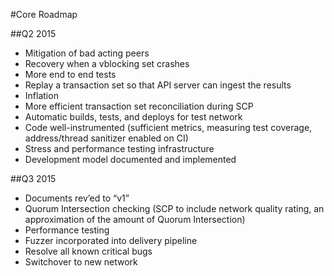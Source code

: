 #Core Roadmap

##Q2 2015

 * Mitigation of bad acting peers
 * Recovery when a vblocking set crashes
 * More end to end tests
 * Replay a transaction set so that API server can ingest the results
 * Inflation
 * More efficient transaction set reconciliation during SCP
 * Automatic builds, tests, and deploys for test network
 * Code well-instrumented (sufficient metrics, measuring test coverage, address/thread sanitizer enabled on CI)
 * Stress and performance testing infrastructure
 * Development model documented and implemented

##Q3 2015

 * Documents rev’ed to “v1”
 * Quorum Intersection checking (SCP to include network quality rating, an approximation of the amount of Quorum Intersection)
 * Performance testing
 * Fuzzer incorporated into delivery pipeline
 * Resolve all known critical bugs
 * Switchover to new network
